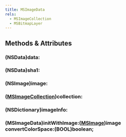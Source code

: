 ```yaml
---
title: MSImageData
rels:
  - MSImageCollection
  - MSBitmapLayer
---
```


## Methods & Attributes

### (NSData)data:

### (NSData)sha1:

### (NSImage)image:

### ([MSImageCollection](/reference/MSImageCollection/))collection:

### (NSDictionary)imageInfo:

### (MSImageData)initWithImage:([MSImage](/reference/MSImage/))image convertColorSpace:(BOOL)boolean;

